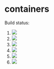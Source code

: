 # containers

Build status:

1. [![](https://github.com/cristywei/containers-hw/workflows/tests-fibonacci/badge.svg)](https://github.com/cristywei/containers-hw/actions?query=workflow%3Atests-fibonacci)
1. [![](https://github.com/cristywei/containers-hw/workflows/tests-range/badge.svg)](https://github.com/cristywei/containers-hw/actions?query=workflow%3Atests-range)
1. [![](https://github.com/cristywei/containers-hw/workflows/tests-BinaryTree/badge.svg)](https://github.com/cristywei/containers-hw/actions?query=workflow%3Atests-BinaryTree)
1. [![](https://github.com/cristywei/containers-hw/workflows/tests-BST/badge.svg)](https://github.com/cristywei/containers-hw/actions?query=workflow%3Atests-BST)
1. [![](https://github.com/cristywei/containers-hw/workflows/tests-AVLTree/badge.svg)](https://github.com/cristywei/containers-hw/actions?query=workflow%3Atests-AVLTree)
1. [![](https://github.com/cristywei/containers-hw/workflows/heap/badge.svg)](https://github.com/cristywei/containers-hw/actions?query=workflow%3Aheap)
